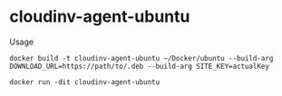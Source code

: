 # cloudinv-agent-ubuntu

Usage

`docker build -t cloudinv-agent-ubuntu ~/Docker/ubuntu --build-arg DOWNLOAD_URL=https://path/to/.deb --build-arg SITE_KEY=actualKey
`

`docker run -dit cloudinv-agent-ubuntu`
